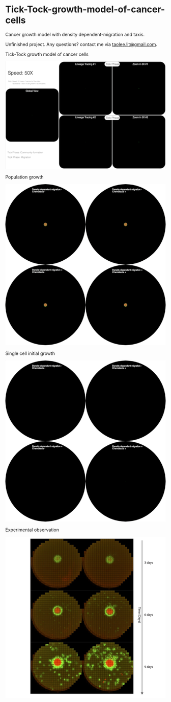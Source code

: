 # Tick-Tock-growth-model-of-cancer-cells

Cancer growth model with density dependent-migration and taxis.

Unfinished project. Any questions? contact me via taolee.lit@gmail.com.



Tick-Tock growth model of cancer cells

![image](model.gif)

Population growth

![image](visualization.gif)



Single cell initial growth

![image](visualization_SingleCell.gif)



Experimental observation

![image](observation.jpg)





